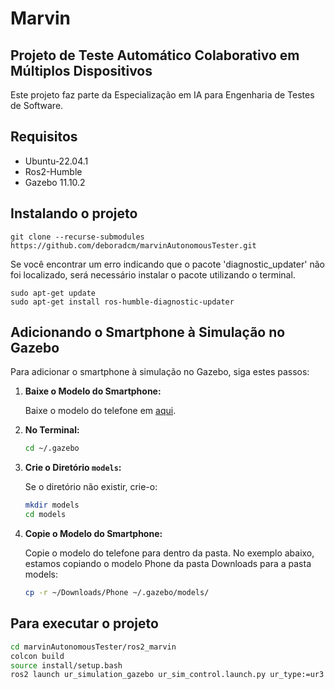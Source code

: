 # Marvin
## Projeto de Teste Automático Colaborativo em Múltiplos Dispositivos

Este projeto faz parte da Especialização em IA para Engenharia de Testes de Software.

## Requisitos

- Ubuntu-22.04.1
- Ros2-Humble
- Gazebo 11.10.2

## Instalando o projeto
```
git clone --recurse-submodules https://github.com/deboradcm/marvinAutonomousTester.git
```
Se você encontrar um erro indicando que o pacote 'diagnostic_updater' não foi localizado, será necessário instalar o pacote utilizando o terminal.
```
sudo apt-get update
sudo apt-get install ros-humble-diagnostic-updater
```

## Adicionando o Smartphone à Simulação no Gazebo

Para adicionar o smartphone à simulação no Gazebo, siga estes passos:

1. **Baixe o Modelo do Smartphone:**

    Baixe o modelo do telefone em [aqui](https://app.gazebosim.org/OpenRobotics/fuel/models/Phone).

2. **No Terminal:**

    ```bash
    cd ~/.gazebo
    ```

3. **Crie o Diretório `models`:**

    Se o diretório não existir, crie-o:

    ```bash
    mkdir models
    cd models
    ```

4. **Copie o Modelo do Smartphone:**

    Copie o modelo do telefone para dentro da pasta. No exemplo abaixo, estamos copiando o modelo Phone da pasta Downloads para a pasta models:

    ```bash
    cp -r ~/Downloads/Phone ~/.gazebo/models/
    ```

## Para executar o projeto

```bash
cd marvinAutonomousTester/ros2_marvin
colcon build
source install/setup.bash
ros2 launch ur_simulation_gazebo ur_sim_control.launch.py ur_type:=ur3
